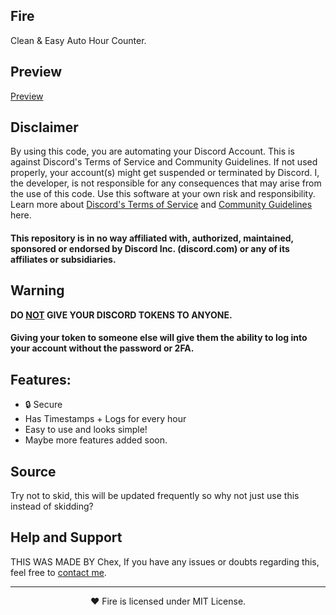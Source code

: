 ## Fire
Clean & Easy Auto Hour Counter.

## Preview

[Preview](https://files.catbox.moe/sm43a4.mp4)

## Disclaimer
By using this code, you are automating your Discord Account. This is against Discord's Terms of Service and Community Guidelines. If not used properly, your account(s) might get suspended or terminated by Discord. I, the developer, is not responsible for any consequences that may arise from the use of this code. Use this software at your own risk and responsibility. Learn more about <a href="https://discord.com/terms">Discord's Terms of Service</a> and <a href="https://discord.com/guidelines">Community Guidelines</a> here.
#### This repository is in no way affiliated with, authorized, maintained, sponsored or endorsed by Discord Inc. (discord.com) or any of its affiliates or subsidiaries.

## Warning
**DO <ins>NOT</ins> GIVE YOUR DISCORD TOKENS TO ANYONE.**
#### Giving your token to someone else will give them the ability to log into your account without the password or 2FA.

## Features:
- 🔒 Secure
- Has Timestamps + Logs for every hour
- Easy to use and looks simple!
- Maybe more features added soon.

## Source
Try not to skid, this will be updated frequently so why not just use this instead of skidding?

## Help and Support
THIS WAS MADE BY Chex, If you have any issues or doubts regarding this, feel free to [contact me](https://discord.com/users/1271222595425013790).

---

<p align="center">❤️ Fire is licensed under MIT License.</p>

